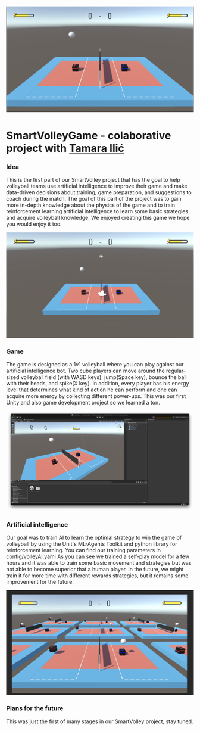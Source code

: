 <h1 align="center">
  <picture>
    <source media="(prefers-color-scheme: dark)" srcset="https://github.com/UPocek/SmartVolleyGame/blob/main/docs/game02.png">
    <img alt="SmartVolleyGame" src="https://github.com/UPocek/SmartVolleyGame/blob/main/docs/game02.png">
  </picture>
</h1>

# SmartVolleyGame - colaborative project with [Tamara Ilić](https://github.com/tamarailic)

### Idea
This is the first part of our SmartVolley project that has the goal to help volleyball teams use artificial intelligence to improve their game and make data-driven decisions about training, game preparation, and suggestions to coach during the match. The goal of this part of the project was to gain more in-depth knowledge about the physics of the game and to train reinforcement learning artificial intelligence to learn some basic strategies and acquire volleyball knowledge. We enjoyed creating this game we hope you would enjoy it too.

![Idea](https://github.com/UPocek/SmartVolleyGame/blob/main/docs/game01.png)

### Game
The game is designed as a 1v1 volleyball where you can play against our artificial intelligence bot. Two cube players can move around the regular-sized volleyball field (with WASD keys), jump(Space key), bounce the ball with their heads, and spike(X key). In addition, every player has his energy level that determines what kind of action he can perform and one can acquire more energy by collecting different power-ups. This was our first Unity and also game development project so we learned a ton.

![Game](https://github.com/UPocek/SmartVolleyGame/blob/main/docs/editor01.png)

### Artificial intelligence
Our goal was to train AI to learn the optimal strategy to win the game of volleyball by using the Unit's ML-Agents Toolkit and python library for reinforcement learning. You can find our training parameters in config/volleyAI.yaml As you can see we trained a self-play model for a few hours and it was able to train some basic movement and strategies but was not able to become superior that a human player. In the future, we might train it for more time with different rewards strategies, but it remains some improvement for the future.

![AI](https://github.com/UPocek/SmartVolleyGame/blob/main/docs/training01.png)

### Plans for the future
This was just the first of many stages in our SmartVolley project, stay tuned.
